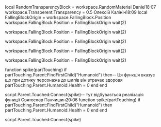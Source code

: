 local RandomTransparencyBlock = workspace.RandomMaterial
Daniel18:07
workspace.Transperent.Transparency = 0.5
Олексій Калінін18:09
local FallingBlockOrigin = workspace.FallingBlock.Position
workspace.FallingBlock.Position = FallingBlockOrigin
wait(2)

workspace.FallingBlock.Position = FallingBlockOrigin
wait(2)

workspace.FallingBlock.Position = FallingBlockOrigin
wait(2)

workspace.FallingBlock.Position = FallingBlockOrigin
wait(2)

workspace.FallingBlock.Position = FallingBlockOrigin
wait(2)



function spike(partTouching)
	if partTouching.Parent:FindFirstChild("Humanoid") then-- Ця функція вказує що при дотику персонажа до шипів він втрачає здоровя
		partTouching.Parent.Humanoid.Health = 0
	end
end

script.Parent.Touched:Connect(spike)-- тут відбувається реалізація функції
Святослав Панчишин20:06
function spike(partTouching)
	if partTouching.Parent:FindFirstChild("Humanoid") then
		partTouching.Parent.Humanoid.Health = 0
	end
end

script.Parent.Touched:Connect(spike)

